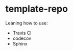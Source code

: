 # template-repo
Leaning how to use:

- Travis CI
- codecov
- Sphinx

<!-- [![Documentation Status](https://readthedocs.org/projects/webb-scraping/badge/?version=latest)](https://webb-scraping.readthedocs.io/en/latest/?badge=latest) [![Build Status](https://travis-ci.com/arjunsavel/webb_scraping.svg?branch=master)](https://travis-ci.com/arjunsavel/webb_scraping) [![codecov](https://codecov.io/gh/arjunsavel/webb_scraping/branch/master/graph/badge.svg)](https://codecov.io/gh/arjunsavel/webb_scraping) [![PyPI version](https://badge.fury.io/py/webb-scraping.svg)](https://badge.fury.io/py/webb-scraping) [![CodeFactor](https://www.codefactor.io/repository/github/arjunsavel/webb_scraping/badge)](https://www.codefactor.io/repository/github/arjunsavel/webb_scraping) -->

